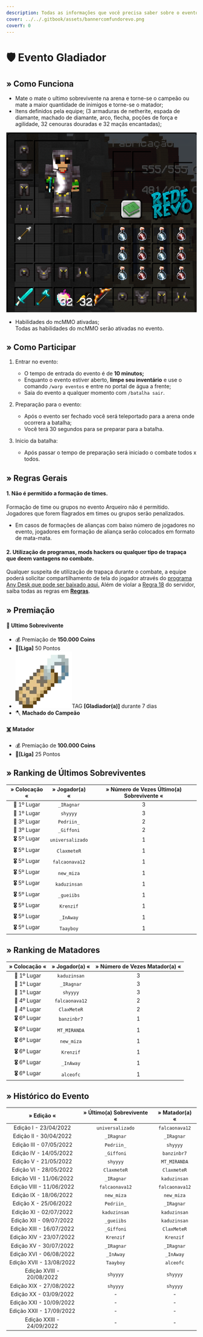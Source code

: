 ```yaml
---
description: Todas as informações que você precisa saber sobre o evento semanal Gladiador.
cover: ../../.gitbook/assets/bannercomfundorevo.png
coverY: 0
---
```


# 🛡 Evento Gladiador

## » Como Funciona

* Mate o mate o ultimo sobrevivente na arena e torne-se o campeão ou mate a maior quantidade de inimigos e torne-se o matador;
* Itens definidos pela equipe; (3 armaduras de netherite, espada de diamante, machado de diamante, arco, flecha, poções de força e agilidade, 32 cenouras douradas e 32 maçãs encantadas);

![](<../../.gitbook/assets/image (10) (1).png>)

* Habilidades do mcMMO ativadas;\
  Todas as habilidades do mcMMO serão ativadas no evento.

## » Como Participar

1. Entrar no evento:
   * O tempo de entrada do evento é de **10 minutos;**
   * Enquanto o evento estiver aberto, **limpe seu inventário** e use o comando `/warp eventos` e entre no portal de água a frente;
   * Saia do evento a qualquer momento com `/batalha sair`.
2. Preparação para o evento:
   * Após o evento ser fechado você será teleportado para a arena onde ocorrera a batalha;
   * Você terá 30 segundos para se preparar para a batalha.&#x20;
3.  Inicio da batalha:

    * Após passar o tempo de preparação será iniciado o combate todos x todos.



## » Regras Gerais



#### 1. Não é permitido a formação de times.

Formação de time ou grupos no evento Arqueiro não é permitido. Jogadores que forem flagrados em times ou grupos serão penalizados.

* Em casos de formações de alianças com baixo número de jogadores no evento, jogadores em formação de aliança serão colocados em formato de mata-mata.

#### **2. Utilização de programas, mods hackers ou qualquer tipo de trapaça que deem vantagens no combate.**

Qualquer suspeita de utilização de trapaça durante o combate, a equipe poderá solicitar compartilhamento de tela do jogador através do [programa Any Desk que pode ser baixado aqui.](https://anydesk.com/pt/downloads) Além de violar a [Regra 18](https://wiki.rederevo.com/regras/jogabilidade#01-7) do servidor, saiba todas as regras em [**Regras**](../../regras/).

## » Premiação

#### 🥇 **Ultimo Sobrevivente**

* 💰 Premiação de **150.000 Coins**
* 💎**\[Liga]** 50 Pontos
* <img src="../../.gitbook/assets/image (14) (1).png" alt="" data-size="line">TAG **\[Gladiador(a)]** durante 7 dias
* 🪓 **Machado do Campeão**

#### [☠️](https://emojipedia.org/skull-and-crossbones/) **Matador**

* 💰 Premiação de **100.000 Coins**
* 💎**\[Liga]** 25 Pontos

## » Ranking de Últimos Sobreviventes

|  » Colocação «  |  » Jogador(a) «  | » Número de Vezes Último(a) Sobrevivente « |
| :-------------: | :--------------: | :----------------------------------------: |
|   🥇 1º Lugar   |    `_IRagnar`    |                      3                     |
|   🥇 1º Lugar   |     `shyyyy`     |                      3                     |
|   🥉 3º Lugar   |    `Pedriin_`    |                      2                     |
|   🥉 3º Lugar   |    `_Giffoni`    |                      2                     |
| **🎖** 5º Lugar | `universalizado` |                      1                     |
| **🎖** 5º Lugar |    `ClaxmeteR`   |                      1                     |
| **🎖** 5º Lugar |  `falcaonava12`  |                      1                     |
| **🎖** 5º Lugar |    `new_miza`    |                      1                     |
| **🎖** 5º Lugar |   `kaduzinsan`   |                      1                     |
| **🎖** 5º Lugar |    `_gueiibs`    |                      1                     |
| **🎖** 5º Lugar |     `Krenzif`    |                      1                     |
| **🎖** 5º Lugar |     `_InAway`    |                      1                     |
| **🎖** 5º Lugar |     `Taayboy`    |                      1                     |

## » Ranking de Matadores

|  » Colocação «  | » Jogador(a) « | » Número de Vezes Matador(a) « |
| :-------------: | :------------: | :----------------------------: |
|   🥇 1º Lugar   |  `kaduzinsan`  |                3               |
|   🥇 1º Lugar   |   `_IRagnar`   |                3               |
|   🥇 1º Lugar   |    `shyyyy`    |                3               |
|   🏅 4º Lugar   | `falcaonava12` |                2               |
|   🏅 4º Lugar   |   `ClaxMeteR`  |                2               |
| **🎖** 6º Lugar |   `banzinbr7`  |                1               |
| **🎖** 6º Lugar |  `MT_MIRANDA`  |                1               |
| **🎖** 6º Lugar |   `new_miza`   |                1               |
| **🎖** 6º Lugar |    `Krenzif`   |                1               |
| **🎖** 6º Lugar |    `_InAway`   |                1               |
| **🎖** 6º Lugar |    `alceofc`   |                1               |

## » Histórico do Evento

|         » Edição «        | » Último(a) Sobrevivente « | » Matador(a) « |
| :-----------------------: | :------------------------: | :------------: |
|   Edição I - 23/04/2022   |      `universalizado`      | `falcaonava12` |
|   Edição II - 30/04/2022  |         `_IRagnar`         |   `_IRagnar`   |
|  Edição III - 07/05/2022  |         `Pedriin_`         |    `shyyyy`    |
|   Edição IV - 14/05/2022  |         `_Giffoni`         |   `banzinbr7`  |
|   Edição V - 21/05/2022   |          `shyyyy`          |  `MT_MIRANDA`  |
|   Edição VI - 28/05/2022  |         `ClaxmeteR`        |   `ClaxmeteR`  |
|  Edição VII - 11/06/2022  |         `_IRagnar`         |  `kaduzinsan`  |
|  Edição VIII - 11/06/2022 |       `falcaonava12`       | `falcaonava12` |
|   Edição IX - 18/06/2022  |         `new_miza`         |   `new_miza`   |
|   Edição X - 25/06/2022   |         `Pedriin_`         |   `_IRagnar`   |
|   Edição XI - 02/07/2022  |        `kaduzinsan`        |  `kaduzinsan`  |
|  Edição XII - 09/07/2022  |         `_gueiibs`         |  `kaduzinsan`  |
|  Edição XIII - 16/07/2022 |         `_Giffoni`         |   `ClaxMeteR`  |
|  Edição XIV - 23/07/2022  |          `Krenzif`         |    `Krenzif`   |
|   Edição XV - 30/07/2022  |         `_IRagnar`         |   `_IRagnar`   |
|  Edição XVI - 06/08/2022  |          `_InAway`         |    `_InAway`   |
|  Edição XVII - 13/08/2022 |          `Taayboy`         |    `alceofc`   |
| Edição XVIII - 20/08/2022 |          `shyyyy`          |    `shyyyy`    |
|  Edição XIX - 27/08/2022  |          `shyyyy`          |    `shyyyy`    |
|   Edição XX - 03/09/2022  |              -             |        -       |
|  Edição XXI - 10/09/2022  |              -             |        -       |
|  Edição XXII - 17/09/2022 |              -             |        -       |
| Edição XXIII - 24/09/2022 |              -             |        -       |
